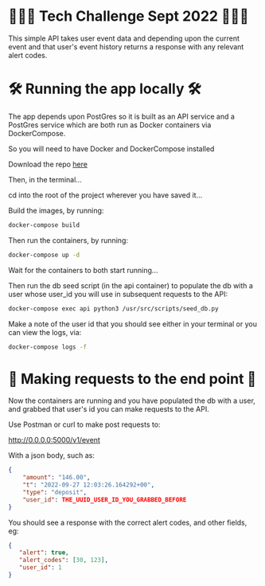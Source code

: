 # 🎉🎉🎉 Tech Challenge Sept 2022 🎉🎉🎉

This simple API takes user event data and depending upon the current event and that user's event history returns a response with any relevant alert codes.


# 🛠 Running the app locally 🛠

The app depends upon PostGres so it is built as an API service and a PostGres service which are both run as Docker containers via DockerCompose.

So you will need to have Docker and DockerCompose installed 

Download the repo [here](https://github.com/AlanDonohoe/tech_challenge_sept_2022.git) 

Then, in the terminal...

cd into the root of the project wherever you have saved it...

Build the images, by running:
```bash
docker-compose build
```

Then run the containers, by running:

```bash
docker-compose up -d
```

Wait for the containers to both start running...

Then run the db seed script (in the api container) to populate the db with a user whose user_id you will use in subsequent requests to the API:

```bash
docker-compose exec api python3 /usr/src/scripts/seed_db.py
```

Make a note of the user id that you should see either in your terminal or you can view the logs, via:
```bash
docker-compose logs -f
```

#  🙌 Making requests to the end point 🙌 

Now the containers are running and you have populated the db with a user, and grabbed that user's id you can make requests to the API.

Use Postman or curl to make post requests to:

http://0.0.0.0:5000/v1/event

With a json body, such as:

```json
{
    "amount": "146.00",
    "t": "2022-09-27 12:03:26.164292+00",
    "type": "deposit",
    "user_id": THE_UUID_USER_ID_YOU_GRABBED_BEFORE
}

```

You should see a response with the correct alert codes, and other fields, eg:

```json
{
   "alert": true,
   "alert_codes": [30, 123],
   "user_id": 1
}
```



